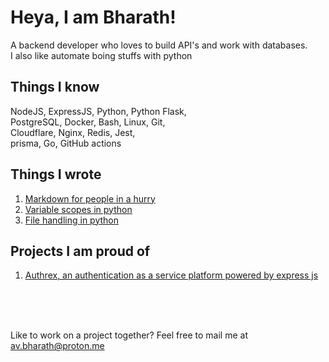 # Heya, I am Bharath!

A backend developer who loves to build API's and work with databases. <br>
I also like automate boing stuffs with python

## Things I know
NodeJS, ExpressJS, Python, Python Flask, <br>
PostgreSQL, Docker, Bash, Linux, Git, <br>
Cloudflare, Nginx, Redis, Jest, <br>
prisma, Go, GitHub actions

## Things I wrote
1. [Markdown for people in a hurry](https://bharath1910.hashnode.dev/markdown-for-the-people-in-a-hurry)
2. [Variable scopes in python](https://bharath1910.hashnode.dev/understanding-variable-scopes-in-python)
3. [File handling in python](https://bharath1910.hashnode.dev/file-handling-in-python)

## Projects I am proud of
1. [Authrex, an authentication as a service platform powered by express js](https://github.com/Bharath1910/authrex-node)

<br>
<br>
<br>

Like to work on a project together? Feel free to mail me at [av.bharath@proton.me](mailto:av.bharath@proton.me)
